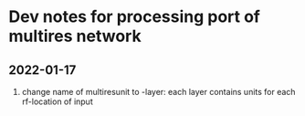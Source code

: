 # Dev notes for processing port of multires network
## 2022-01-17
1. change name of multiresunit to -layer: each layer contains units for each rf-location of input

